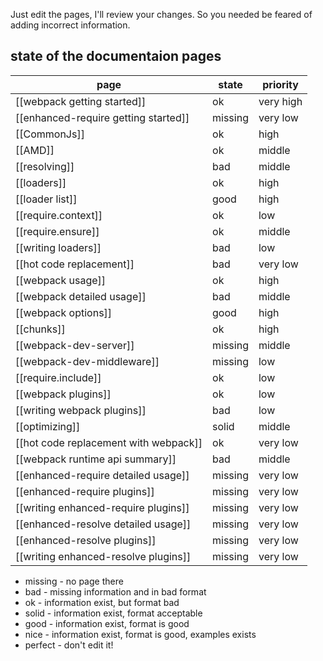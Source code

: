 Just edit the pages, I'll review your changes. So you needed be feared of adding incorrect information.

## state of the documentaion pages

| page                                        | state     | priority  |
|---------------------------------------------|-----------|-----------|
| [[webpack getting started]]                 | ok        | very high |
| [[enhanced-require getting started]]        | missing   | very low  |
| [[CommonJs]]                                | ok        | high      |
| [[AMD]]                                     | ok        | middle    |
| [[resolving]]                               | bad       | middle    |
| [[loaders]]                                 | ok        | high      |
| [[loader list]]                             | good      | high      |
| [[require.context]]                         | ok        | low       |
| [[require.ensure]]                          | ok        | middle    |
| [[writing loaders]]                         | bad       | low       |
| [[hot code replacement]]                    | bad       | very low  |
| [[webpack usage]]                           | ok        | high      |
| [[webpack detailed usage]]                  | bad       | middle    |
| [[webpack options]]                         | good      | high      |
| [[chunks]]                                  | ok        | high      |
| [[webpack-dev-server]]                      | missing   | middle    |
| [[webpack-dev-middleware]]                  | missing   | low       |
| [[require.include]]                         | ok        | low       |
| [[webpack plugins]]                         | ok        | low       |
| [[writing webpack plugins]]                 | bad       | low       |
| [[optimizing]]                              | solid     | middle    |
| [[hot code replacement with webpack]]       | ok        | very low  |
| [[webpack runtime api summary]]             | bad       | middle    |
| [[enhanced-require detailed usage]]         | missing   | very low  |
| [[enhanced-require plugins]]                | missing   | very low  |
| [[writing enhanced-require plugins]]        | missing   | very low  |
| [[enhanced-resolve detailed usage]]         | missing   | very low  |
| [[enhanced-resolve plugins]]                | missing   | very low  |
| [[writing enhanced-resolve plugins]]        | missing   | very low  |

* missing - no page there
* bad - missing information and in bad format
* ok - information exist, but format bad
* solid - information exist, format acceptable
* good - information exist, format is good
* nice - information exist, format is good, examples exists
* perfect - don't edit it!
